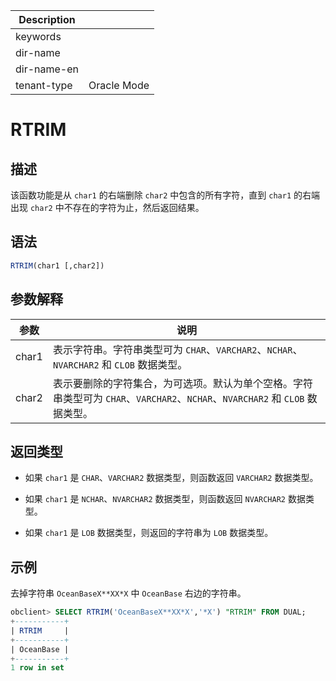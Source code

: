 | Description   |                 |
|---------------|-----------------|
| keywords      |                 |
| dir-name      |                 |
| dir-name-en   |                 |
| tenant-type   | Oracle Mode     |

# RTRIM

## 描述

该函数功能是从 `char1` 的右端删除 `char2` 中包含的所有字符，直到 `char1` 的右端出现 `char2` 中不存在的字符为止，然后返回结果。

## 语法

```sql
RTRIM(char1 [,char2])
```

## 参数解释

|  参数   |                                          说明                                          |
|-------|--------------------------------------------------------------------------------------|
| char1 | 表示字符串。字符串类型可为 `CHAR`、`VARCHAR2`、`NCHAR`、`NVARCHAR2` 和 `CLOB` 数据类型。                   |
| char2 | 表示要删除的字符集合，为可选项。默认为单个空格。字符串类型可为 `CHAR`、`VARCHAR2`、`NCHAR`、`NVARCHAR2` 和 `CLOB` 数据类型。 |

## 返回类型

* 如果 `char1` 是 `CHAR`、`VARCHAR2` 数据类型，则函数返回 `VARCHAR2` 数据类型。

* 如果 `char1` 是 `NCHAR`、`NVARCHAR2` 数据类型，则函数返回 `NVARCHAR2` 数据类型。

* 如果 `char1` 是 `LOB` 数据类型，则返回的字符串为 `LOB` 数据类型。

## 示例

去掉字符串 `OceanBaseX**XX*X` 中 `OceanBase` 右边的字符串。

```sql
obclient> SELECT RTRIM('OceanBaseX**XX*X','*X') "RTRIM" FROM DUAL;
+-----------+
| RTRIM     |
+-----------+
| OceanBase |
+-----------+
1 row in set
```
